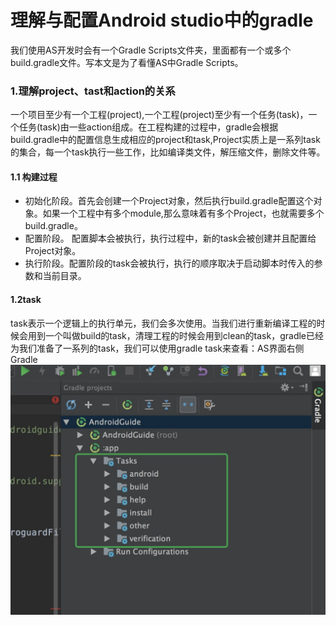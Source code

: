 # 理解与配置Android studio中的gradle
我们使用AS开发时会有一个Gradle Scripts文件夹，里面都有一个或多个build.gradle文件。写本文是为了看懂AS中Gradle Scripts。

### 1.理解project、tast和action的关系
一个项目至少有一个工程(project),一个工程(project)至少有一个任务(task)，一个任务(task)由一些action组成。在工程构建的过程中，gradle会根据build.gradle中的配置信息生成相应的project和task,Project实质上是一系列task的集合，每一个task执行一些工作，比如编译类文件，解压缩文件，删除文件等。
#### 1.1 构建过程
* 初始化阶段。首先会创建一个Project对象，然后执行build.gradle配置这个对象。如果一个工程中有多个module,那么意味着有多个Project，也就需要多个build.gradle。
* 配置阶段。 配置脚本会被执行，执行过程中，新的task会被创建并且配置给Project对象。
* 执行阶段。配置阶段的task会被执行，执行的顺序取决于启动脚本时传入的参数和当前目录。

#### 1.2task
 task表示一个逻辑上的执行单元，我们会多次使用。当我们进行重新编译工程的时候会用到一个叫做build的task，清理工程的时候会用到clean的task，gradle已经为我们准备了一系列的task，我们可以使用gradle task来查看：AS界面右侧 Gradle
 ![]( https://github.com/MrRobotter/AndroidGuide/raw/master/resource/image/gradle_tastk.png)